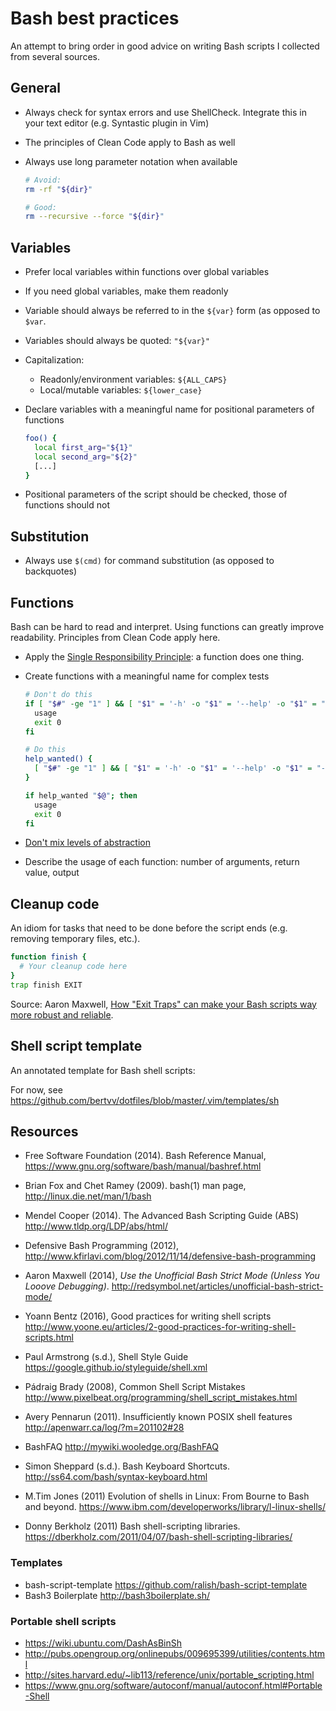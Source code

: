 # Bash best practices

An attempt to bring order in good advice on writing Bash scripts I collected from several sources.

## General

- Always check for syntax errors and use ShellCheck. Integrate this in your text editor (e.g. Syntastic plugin in Vim)
- The principles of Clean Code apply to Bash as well
- Always use long parameter notation when available

    ```Bash
    # Avoid:
    rm -rf "${dir}"

    # Good:
    rm --recursive --force "${dir}"
    ```

## Variables

- Prefer local variables within functions over global variables
- If you need global variables, make them readonly
- Variable should always be referred to in the `${var}` form (as opposed to `$var`.
- Variables should always be quoted: `"${var}"`
- Capitalization:
    - Readonly/environment variables: `${ALL_CAPS}`
    - Local/mutable variables: `${lower_case}`
- Declare variables with a meaningful name for positional parameters of functions

    ```Bash
    foo() {
      local first_arg="${1}"
      local second_arg="${2}"
      [...]
    }
    ```
- Positional parameters of the script should be checked, those of functions should not


## Substitution

- Always use `$(cmd)` for command substitution (as opposed to backquotes)


## Functions

Bash can be hard to read and interpret. Using functions can greatly improve readability. Principles from Clean Code apply here.

- Apply the [Single Responsibility Principle](https://en.wikipedia.org/wiki/Single_responsibility_principle): a function does one thing.
- Create functions with a meaningful name for complex tests

    ```Bash
    # Don't do this
    if [ "$#" -ge "1" ] && [ "$1" = '-h' -o "$1" = '--help' -o "$1" = "-?" ]; then
      usage
      exit 0
    fi

    # Do this
    help_wanted() {
      [ "$#" -ge "1" ] && [ "$1" = '-h' -o "$1" = '--help' -o "$1" = "-?" ]
    }

    if help_wanted "$@"; then
      usage
      exit 0
    fi
    ```
- [Don't mix levels of abstraction](http://sivalabs.in/clean-code-dont-mix-different-levels-of-abstractions/)
- Describe the usage of each function: number of arguments, return value, output

## Cleanup code

An idiom for tasks that need to be done before the script ends (e.g. removing temporary files, etc.).

```Bash
function finish {
  # Your cleanup code here
}
trap finish EXIT
```

Source: Aaron Maxwell, [How "Exit Traps" can make your Bash scripts way more robust and reliable](http://redsymbol.net/articles/bash-exit-traps/).

## Shell script template

An annotated template for Bash shell scripts:

For now, see <https://github.com/bertvv/dotfiles/blob/master/.vim/templates/sh>

## Resources

- Free Software Foundation (2014). Bash Reference Manual, <https://www.gnu.org/software/bash/manual/bashref.html>
- Brian Fox and Chet Ramey (2009). bash(1) man page, <http://linux.die.net/man/1/bash>
- Mendel Cooper (2014). The Advanced Bash Scripting Guide (ABS) <http://www.tldp.org/LDP/abs/html/>
- Defensive Bash Programming (2012), <http://www.kfirlavi.com/blog/2012/11/14/defensive-bash-programming>
- Aaron Maxwell (2014), *Use the Unofficial Bash Strict Mode (Unless You Looove Debugging)*. <http://redsymbol.net/articles/unofficial-bash-strict-mode/>
- Yoann Bentz (2016), Good practices for writing shell scripts <http://www.yoone.eu/articles/2-good-practices-for-writing-shell-scripts.html>
- Paul Armstrong (s.d.), Shell Style Guide <https://google.github.io/styleguide/shell.xml>
- Pádraig Brady (2008), Common Shell Script Mistakes <http://www.pixelbeat.org/programming/shell_script_mistakes.html>
- Avery Pennarun (2011). Insufficiently known POSIX shell features <http://apenwarr.ca/log/?m=201102#28>
- BashFAQ <http://mywiki.wooledge.org/BashFAQ>
- Simon Sheppard (s.d.). Bash Keyboard Shortcuts. <http://ss64.com/bash/syntax-keyboard.html>

- M.Tim Jones (2011) Evolution of shells in Linux: From Bourne to Bash and beyond. <https://www.ibm.com/developerworks/library/l-linux-shells/>
- Donny Berkholz (2011) Bash shell-scripting libraries. <https://dberkholz.com/2011/04/07/bash-shell-scripting-libraries/>
### Templates

- bash-script-template <https://github.com/ralish/bash-script-template>
- Bash3 Boilerplate <http://bash3boilerplate.sh/>

### Portable shell scripts

- https://wiki.ubuntu.com/DashAsBinSh
- http://pubs.opengroup.org/onlinepubs/009695399/utilities/contents.html
- http://sites.harvard.edu/~lib113/reference/unix/portable_scripting.html
- https://www.gnu.org/software/autoconf/manual/autoconf.html#Portable-Shell
